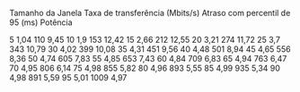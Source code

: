 Tamanho da Janela	Taxa de transferência (Mbits/s)	Atraso com percentil de 95 (ms)	Potência

5	1,04	110	9,45
10	1,9	153	12,42
15	2,66	212	12,55
20	3,21	274	11,72
25	3,7	343	10,79
30	4,02	399	10,08
35	4,31	451	9,56
40	4,48	501	8,94
45	4,65	556	8,36
50	4,74	605	7,83
55	4,85	653	7,43
60	4,84	709	6,83
65	4,94	763	6,47
70	4,95	806	6,14
75	4,98	855	5,82
80	4,96	893	5,55
85	4,99	935	5,34
90	4,98	891	5,59
95	5,01	1009	4,97
